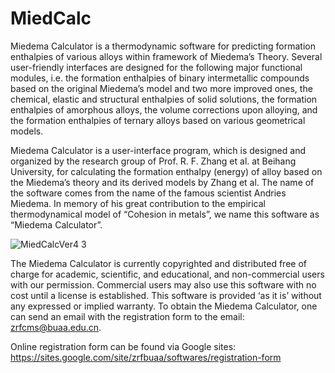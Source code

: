 # MiedCalc

Miedema Calculator is a thermodynamic software for predicting formation enthalpies of various alloys within framework of Miedema’s Theory. Several user-friendly interfaces are designed for the following major functional modules, i.e. the formation enthalpies of binary intermetallic compounds based on the original Miedema’s model and two more improved ones, the chemical, elastic and structural enthalpies of solid solutions, the formation enthalpies of amorphous alloys, the volume corrections upon alloying, and the formation enthalpies of ternary alloys based on various geometrical models.

Miedema Calculator is a user-interface program, which is designed and organized by the research group of Prof. R. F. Zhang et al. at Beihang University, for calculating the formation enthalpy (energy) of alloy based on the Miedema’s theory and its derived models by Zhang et al. The name of the software comes from the name of the famous scientist Andries Miedema. In memory of his great contribution to the empirical thermodynamical model of “Cohesion in metals”, we name this software as “Miedema Calculator”.

![MiedCalcVer4 3](https://user-images.githubusercontent.com/83065456/178135648-d0b6b748-e37c-48dd-ae60-8362056ff1bc.jpg)

The Miedema Calculator is currently copyrighted and distributed free of charge for academic, scientific, and educational, and non-commercial users with our permission. Commercial users may also use this software with no cost until a license is established. This software is provided ‘as it is’ without any expressed or implied warranty. To obtain the Miedema Calculator, one can send an email with the registration form to the email: zrfcms@buaa.edu.cn.


Online registration form can be found via Google sites:
https://sites.google.com/site/zrfbuaa/softwares/registration-form
